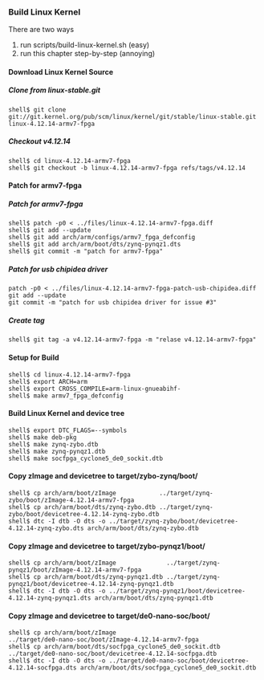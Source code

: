 ### Build Linux Kernel

There are two ways

1. run scripts/build-linux-kernel.sh (easy)
2. run this chapter step-by-step (annoying)

#### Download Linux Kernel Source

##### Clone from linux-stable.git

```
shell$ git clone git://git.kernel.org/pub/scm/linux/kernel/git/stable/linux-stable.git linux-4.12.14-armv7-fpga
```

##### Checkout v4.12.14

```
shell$ cd linux-4.12.14-armv7-fpga
shell$ git checkout -b linux-4.12.14-armv7-fpga refs/tags/v4.12.14
```

#### Patch for armv7-fpga

##### Patch for armv7-fpga

```
shell$ patch -p0 < ../files/linux-4.12.14-armv7-fpga.diff
shell$ git add --update
shell$ git add arch/arm/configs/armv7_fpga_defconfig
shell$ git add arch/arm/boot/dts/zynq-pynqz1.dts
shell$ git commit -m "patch for armv7-fpga"
```

##### Patch for usb chipidea driver

```
patch -p0 < ../files/linux-4.12.14-armv7-fpga-patch-usb-chipidea.diff
git add --update
git commit -m "patch for usb chipidea driver for issue #3"
```

##### Create tag

```
shell$ git tag -a v4.12.14-armv7-fpga -m "relase v4.12.14-armv7-fpga"
```

#### Setup for Build 

````
shell$ cd linux-4.12.14-armv7-fpga
shell$ export ARCH=arm
shell$ export CROSS_COMPILE=arm-linux-gnueabihf-
shell$ make armv7_fpga_defconfig
````

#### Build Linux Kernel and device tree

````
shell$ export DTC_FLAGS=--symbols
shell$ make deb-pkg
shell$ make zynq-zybo.dtb
shell$ make zynq-pynqz1.dtb
shell$ make socfpga_cyclone5_de0_sockit.dtb
````

#### Copy zImage and devicetree to target/zybo-zynq/boot/

```
shell$ cp arch/arm/boot/zImage            ../target/zynq-zybo/boot/zImage-4.12.14-armv7-fpga
shell$ cp arch/arm/boot/dts/zynq-zybo.dtb ../target/zynq-zybo/boot/devicetree-4.12.14-zynq-zybo.dtb
shell$ dtc -I dtb -O dts -o ../target/zynq-zybo/boot/devicetree-4.12.14-zynq-zybo.dts arch/arm/boot/dts/zynq-zybo.dtb
```

#### Copy zImage and devicetree to target/zybo-pynqz1/boot/

```
shell$ cp arch/arm/boot/zImage              ../target/zynq-pynqz1/boot/zImage-4.12.14-armv7-fpga
shell$ cp arch/arm/boot/dts/zynq-pynqz1.dtb ../target/zynq-pynqz1/boot/devicetree-4.12.14-zynq-pynqz1.dtb
shell$ dtc -I dtb -O dts -o ../target/zynq-pynqz1/boot/devicetree-4.12.14-zynq-pynqz1.dts arch/arm/boot/dts/zynq-pynqz1.dtb
```

#### Copy zImage and devicetree to target/de0-nano-soc/boot/

```
shell$ cp arch/arm/boot/zImage                              ../target/de0-nano-soc/boot/zImage-4.12.14-armv7-fpga
shell$ cp arch/arm/boot/dts/socfpga_cyclone5_de0_sockit.dtb ../target/de0-nano-soc/boot/devicetree-4.12.14-socfpga.dtb
shell$ dtc -I dtb -O dts -o ../target/de0-nano-soc/boot/devicetree-4.12.14-socfpga.dts arch/arm/boot/dts/socfpga_cyclone5_de0_sockit.dtb
```


